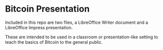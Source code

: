 # Bitcoin Presentation

Included in this repo are two files, a LibreOffice Writer document and a
LibreOffice Impress presentation.

These are intended to be used in a classroom or presentation-like setting
to teach the basics of Bitcoin to the general public.
